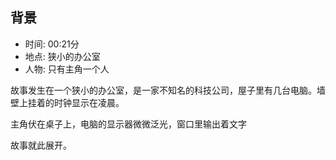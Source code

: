 


## 背景

+ 时间: 00:21分
+ 地点: 狭小的办公室
+ 人物: 只有主角一个人

故事发生在一个狭小的办公室，是一家不知名的科技公司，屋子里有几台电脑。墙壁上挂着的时钟显示在凌晨。

主角伏在桌子上，电脑的显示器微微泛光，窗口里输出着文字


故事就此展开。
